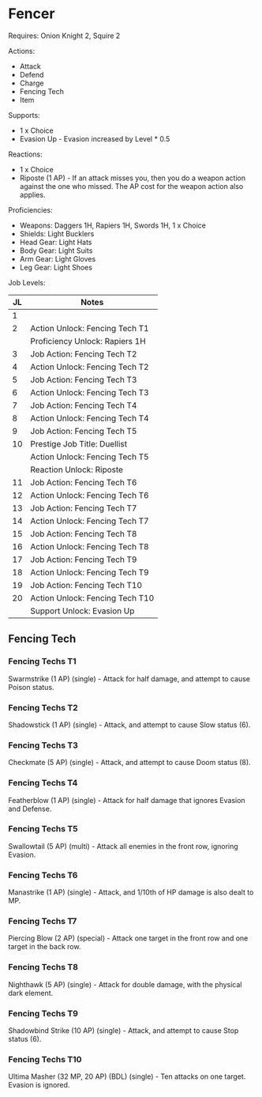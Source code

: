 # Fencer

Requires: Onion Knight 2, Squire 2

Actions:

- Attack
- Defend
- Charge
- Fencing Tech
- Item

Supports:

- 1 x Choice
- Evasion Up - Evasion increased by Level * 0.5

Reactions:

- 1 x Choice
- Riposte (1 AP) - If an attack misses you, then you do a weapon action against the one who missed. The AP cost for the weapon action also applies.

Proficiencies:

- Weapons: Daggers 1H, Rapiers 1H, Swords 1H, 1 x Choice
- Shields: Light Bucklers
- Head Gear: Light Hats
- Body Gear: Light Suits
- Arm Gear: Light Gloves
- Leg Gear: Light Shoes

Job Levels:

| JL | Notes |
| --- | --- |
| 1 | 
| 2 | Action Unlock: Fencing Tech T1
|   | Proficiency Unlock: Rapiers 1H
| 3 | Job Action: Fencing Tech T2
| 4 | Action Unlock: Fencing Tech T2
| 5 | Job Action: Fencing Tech T3
| 6 | Action Unlock: Fencing Tech T3
| 7 | Job Action: Fencing Tech T4
| 8 | Action Unlock: Fencing Tech T4
| 9 | Job Action: Fencing Tech T5
| 10 | Prestige Job Title: Duellist
|    | Action Unlock: Fencing Tech T5
|    | Reaction Unlock: Riposte
| 11 | Job Action: Fencing Tech T6
| 12 | Action Unlock: Fencing Tech T6
| 13 | Job Action: Fencing Tech T7
| 14 | Action Unlock: Fencing Tech T7
| 15 | Job Action: Fencing Tech T8
| 16 | Action Unlock: Fencing Tech T8
| 17 | Job Action: Fencing Tech T9
| 18 | Action Unlock: Fencing Tech T9
| 19 | Job Action: Fencing Tech T10
| 20 | Action Unlock: Fencing Tech T10
|    | Support Unlock: Evasion Up

## Fencing Tech

### Fencing Techs T1

Swarmstrike (1 AP) (single) - Attack for half damage, and attempt to cause Poison status.

### Fencing Techs T2

Shadowstick (1 AP) (single) - Attack, and attempt to cause Slow status (6).

### Fencing Techs T3

Checkmate (5 AP) (single) - Attack, and attempt to cause Doom status (8).

### Fencing Techs T4

Featherblow (1 AP) (single) - Attack for half damage that ignores Evasion and Defense.

### Fencing Techs T5

Swallowtail (5 AP) (multi) - Attack all enemies in the front row, ignoring Evasion.

### Fencing Techs T6

Manastrike (1 AP) (single) - Attack, and 1/10th of HP damage is also dealt to MP.

### Fencing Techs T7

Piercing Blow (2 AP) (special) - Attack one target in the front row and one target in the back row.

### Fencing Techs T8

Nighthawk (5 AP) (single) - Attack for double damage, with the physical dark element.

### Fencing Techs T9

Shadowbind Strike (10 AP) (single) - Attack, and attempt to cause Stop status (6).

### Fencing Techs T10

Ultima Masher (32 MP, 20 AP) (BDL) (single) - Ten attacks on one target. Evasion is ignored.
